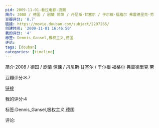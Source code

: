```yaml
---
pid: 2009-11-01-看过电影-浪潮
简介: 2008 / 德国 / 剧情 惊悚 / 丹尼斯·甘塞尔 / 于尔根·福格尔 弗雷德里克·劳
豆瓣评分: '8.7'
链接: https://movie.douban.com/subject/2297265/
创建时间: '2009-11-01 16:46:50'
我的评分: '4'
标签: Dennis_Gansel,极权主义,德国
评论:
tags: [douban]
categories: [timeline]
---
```

简介:2008 / 德国 / 剧情 惊悚 / 丹尼斯·甘塞尔 / 于尔根·福格尔 弗雷德里克·劳

豆瓣评分:8.7

[链接](https://movie.douban.com/subject/2297265/)

我的评分:4

标签:Dennis_Gansel,极权主义,德国

评论:

